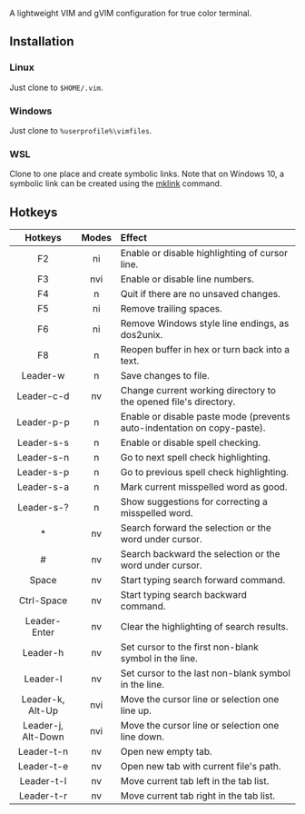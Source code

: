 A lightweight VIM and gVIM configuration for true color terminal.


## Installation ##

### Linux ###
Just clone to `$HOME/.vim`.

### Windows ###
Just clone to `%userprofile%\vimfiles`.

### WSL ###
Clone to one place and create symbolic links.
Note that on Windows 10, a symbolic link can be created using the
[mklink](https://docs.microsoft.com/en-us/windows-server/administration/windows-commands/mklink)
command.


## Hotkeys ##

Hotkeys | Modes | Effect
:---:|:---:|:---
F2 | ni | Enable or disable highlighting of cursor line.
F3 | nvi | Enable or disable line numbers.
F4 | n | Quit if there are no unsaved changes.
F5 | ni | Remove trailing spaces.
F6 | ni | Remove Windows style line endings, as dos2unix.
F8 | n | Reopen buffer in hex or turn back into a text.
Leader-w | n | Save changes to file.
Leader-c-d | nv | Change current working directory to the opened file's directory.
Leader-p-p | n | Enable or disable paste mode (prevents auto-indentation on copy-paste).
Leader-s-s | n | Enable or disable spell checking.
Leader-s-n | n | Go to next spell check highlighting.
Leader-s-p | n | Go to previous spell check highlighting.
Leader-s-a | n | Mark current misspelled word as good.
Leader-s-? | n | Show suggestions for correcting a misspelled word.
\* | nv | Search forward the selection or the word under cursor.
\# | nv | Search backward the selection or the word under cursor.
Space | nv | Start typing search forward command.
Ctrl-Space | nv | Start typing search backward command.
Leader-Enter | nv | Clear the highlighting of search results.
Leader-h | nv | Set cursor to the first non-blank symbol in the line.
Leader-l | nv | Set cursor to the last non-blank symbol in the line.
Leader-k, Alt-Up | nvi | Move the cursor line or selection one line up.
Leader-j, Alt-Down | nvi | Move the cursor line or selection one line down.
Leader-t-n | nv | Open new empty tab.
Leader-t-e | nv | Open new tab with current file's path.
Leader-t-l | nv | Move current tab left in the tab list.
Leader-t-r | nv | Move current tab right in the tab list.
